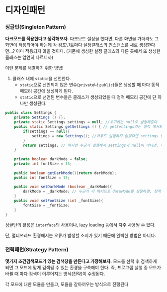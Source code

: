 # 디자인패턴

### 싱글턴(Singleton Pattern)

<b>다크모드를 적용한다고 생각해보자.</b> 다크모드 설정을 했다면, 다른 화면을 가더라도 그 화면이 적용되어야 하는데 각 컴포넌트마다 설정클래스의 인스턴스를 새로 생성한다면...? 아마 적용되지 않을 것이다. (기존에 생성한 설정 클래스와 다른 곳에서 또 생성한 클래스는 엄연히 다르니까)

이런 문제를 해결하기 위한 방법!

1. 클래스 내에 `static`을 선언한다.
   - `static`으로 선언되지 않은 변수(`private`나 `public`)들은 생성할 때 마다 동적 메모리 공간에 생성하게 된다.
   - `static`으로 선언된 변수들은 클래스가 생성되었을 때 정적 메모리 공간에 단 하나만 생성된다.

```java
public class Settings {
    private Settings () {};
    private static Settings settings = null; //초기에는 null로 설정해준다
    public static Settings getSettings () { // getSettings라는 정적 메서드 생성
        if(settings == null){
            settings = new Settings(); //아무도 실행하지 않았다면 settings 변수에 자기 자신을 넣어준다
        }
        return settings; // 하지만 누군가 실행해서 settings가 null이 아니면, 이미 생성된 Settings를 반환
    }
    
    private boolean darkMode = false;
    private int fontSize = 13;
    
    public boolean getDarkMode(){return darkMode};
    public int fontSize = 13;
    
    public void setDarkMode (boolean _darkMode){
        darkMode = _darkMode; // 누군가 이 메서드로 darkMode를 설정하면, 정적 메서드로 getSetting로 설정을 불러올 때 이 darkMode를 반영된 Settings가 적용된다!ㄴ
    }
    public void setFontSize (int _fontSize){
        fontSize = _fontSize;
    }
}
```

싱글턴의 활용은 `interface`의 사용이나, lazy loading 등에서 자주 사용될 수 있다.

단, 멀티쓰레드 환경에서는 오류가 발생할 소지가 있기 때문에 완벽한 방법은 아니다.

### 전략패턴(Strategy Pattern)

<b>몇가지 조건검색모드가 있는 검색창을 만든다고 가정해보자.</b> 모드를 선택 후 검색하게 되면 그 모드에 맞게 검색될 수 있는 환경을 구축해야 한다. 즉, 프로그램 실행 중 모드가 바뀔 때 마다 검색이 이루어지는 방식(전략)이 수정된다.

각 모드에 대한 모듈을 만들고, 모듈을 갈아끼우는 방식으로 진행된다